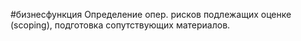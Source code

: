 #бизнесфункция 
Определение опер. рисков подлежащих оценке (scoping), подготовка сопутствующих материалов.